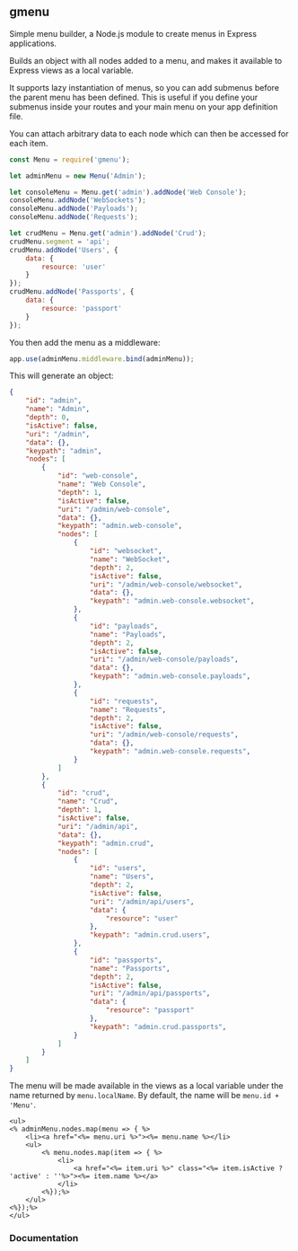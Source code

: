 ## gmenu
Simple menu builder, a Node.js module to create menus in Express applications.

Builds an object with all nodes added to a menu, and makes it available to Express views as a local variable.

It supports lazy instantiation of menus, so you can add submenus before the parent menu has been defined. This is useful if you define your submenus inside your routes and your main menu on your app definition file.

You can attach arbitrary data to each node which can then be accessed for each item.


```javascript
const Menu = require('gmenu');

let adminMenu = new Menu('Admin');

let consoleMenu = Menu.get('admin').addNode('Web Console');
consoleMenu.addNode('WebSockets');
consoleMenu.addNode('Payloads');
consoleMenu.addNode('Requests');

let crudMenu = Menu.get('admin').addNode('Crud');
crudMenu.segment = 'api';
crudMenu.addNode('Users', {
    data: {
        resource: 'user'
    }
});
crudMenu.addNode('Passports', {
    data: {
        resource: 'passport'
    }
});
```

You then add the menu as a middleware:

```js
app.use(adminMenu.middleware.bind(adminMenu));
```

This will generate an object:

```json
{
    "id": "admin",
    "name": "Admin",
    "depth": 0,
    "isActive": false,
    "uri": "/admin",
    "data": {},
    "keypath": "admin",
    "nodes": [
        {
            "id": "web-console",
            "name": "Web Console",
            "depth": 1,
            "isActive": false,
            "uri": "/admin/web-console",
            "data": {},
            "keypath": "admin.web-console",
            "nodes": [
                {
                    "id": "websocket",
                    "name": "WebSocket",
                    "depth": 2,
                    "isActive": false,
                    "uri": "/admin/web-console/websocket",
                    "data": {},
                    "keypath": "admin.web-console.websocket",
                },
                {
                    "id": "payloads",
                    "name": "Payloads",
                    "depth": 2,
                    "isActive": false,
                    "uri": "/admin/web-console/payloads",
                    "data": {},
                    "keypath": "admin.web-console.payloads",
                },
                {
                    "id": "requests",
                    "name": "Requests",
                    "depth": 2,
                    "isActive": false,
                    "uri": "/admin/web-console/requests",
                    "data": {},
                    "keypath": "admin.web-console.requests",
                }
            ]
        },
        {
            "id": "crud",
            "name": "Crud",
            "depth": 1,
            "isActive": false,
            "uri": "/admin/api",
            "data": {},
            "keypath": "admin.crud",
            "nodes": [
                {
                    "id": "users",
                    "name": "Users",
                    "depth": 2,
                    "isActive": false,
                    "uri": "/admin/api/users",
                    "data": {
                        "resource": "user"
                    },
                    "keypath": "admin.crud.users",
                },
                {
                    "id": "passports",
                    "name": "Passports",
                    "depth": 2,
                    "isActive": false,
                    "uri": "/admin/api/passports",
                    "data": {
                        "resource": "passport"
                    },
                    "keypath": "admin.crud.passports",
                }
            ]
        }
    ]
}
```

The menu will be made available in the views as a local variable under the name returned by `menu.localName`. By default, the name will be `menu.id + 'Menu'`.

```ejs
<ul>
<% adminMenu.nodes.map(menu => { %>
    <li><a href="<%= menu.uri %>"><%= menu.name %></li>
    <ul>
        <% menu.nodes.map(item => { %>
            <li>
                <a href="<%= item.uri %>" class="<%= item.isActive ? 'active' : ''%>"><%= item.name %></a>
            </li>
        <%});%>
    </ul>
<%});%>
</ul>
```

### Documentation



<!--
https://github.com/mbouclas/mcms-node-menus/
https://github.com/john-doherty/express-url-breadcrumb
https://github.com/Persata/active-menu
-->
